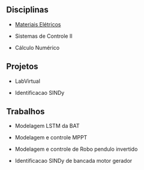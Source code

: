 
## Disciplinas

- [Materiais Elétricos](https://raphateixeira.github.io/MateriaisEletricos/)

- Sistemas de Controle II

- Cálculo Numérico

## Projetos

- LabVirtual

- Identificacao SINDy

  
## Trabalhos

- Modelagem LSTM da BAT

- Modelagem e controle MPPT

- Modelagem e controle de Robo pendulo invertido

- Identificacao SINDy de bancada motor gerador




